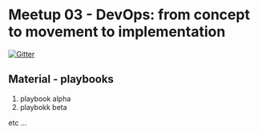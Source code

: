 # Meetup 03 - DevOps: from concept to movement to implementation

[![Gitter](https://badges.gitter.im/Join%20Chat.svg)](https://gitter.im/devstaff-crete/meetup03-DevOps#?utm_source=badge&utm_medium=badge&utm_campaign=pr-badge&utm_content=badge)

## Material - playbooks

1. playbook alpha
2. playbokk beta

etc ...

